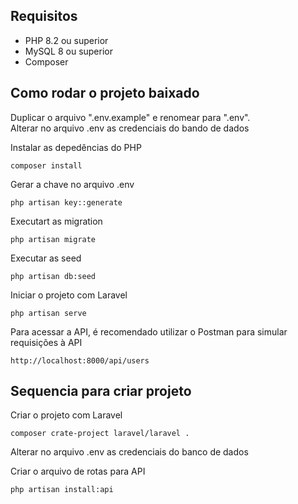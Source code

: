 ## Requisitos

* PHP 8.2 ou superior
* MySQL 8 ou superior
* Composer

## Como rodar o projeto baixado

Duplicar o arquivo ".env.example" e renomear para ".env".<br>
Alterar no arquivo .env as credenciais do bando de dados<br>

Instalar as depedências do PHP
```
composer install
```

Gerar a chave no arquivo .env
```
php artisan key::generate
```

Executart as migration
```
php artisan migrate
```

Executar as seed
```
php artisan db:seed
```

Iniciar o projeto com Laravel
```
php artisan serve
```

Para acessar a API, é recomendado utilizar o Postman para simular requisições à API
```
http://localhost:8000/api/users
```

## Sequencia para criar projeto
Criar o projeto com Laravel
```
composer crate-project laravel/laravel .
```

Alterar no arquivo .env as credenciais do banco de dados<br>

Criar o arquivo de rotas para API
```
php artisan install:api
```